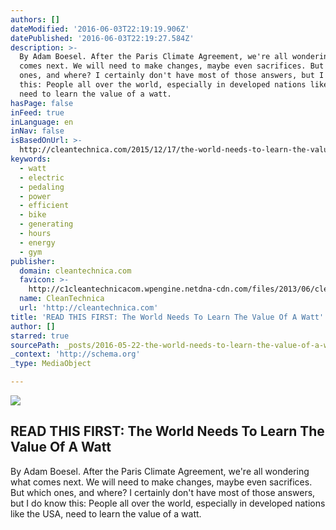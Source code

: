 ```yaml
---
authors: []
dateModified: '2016-06-03T22:19:19.906Z'
datePublished: '2016-06-03T22:19:27.584Z'
description: >-
  By Adam Boesel. After the Paris Climate Agreement, we're all wondering what
  comes next. We will need to make changes, maybe even sacrifices. But which
  ones, and where? I certainly don't have most of those answers, but I do know
  this: People all over the world, especially in developed nations like the USA,
  need to learn the value of a watt.
hasPage: false
inFeed: true
inLanguage: en
inNav: false
isBasedOnUrl: >-
  http://cleantechnica.com/2015/12/17/the-world-needs-to-learn-the-value-of-a-watt/
keywords:
  - watt
  - electric
  - pedaling
  - power
  - efficient
  - bike
  - generating
  - hours
  - energy
  - gym
publisher:
  domain: cleantechnica.com
  favicon: >-
    http://c1cleantechnicacom.wpengine.netdna-cdn.com/files/2013/06/cleantechnica-news-favicon.jpg
  name: CleanTechnica
  url: 'http://cleantechnica.com'
title: 'READ THIS FIRST: The World Needs To Learn The Value Of A Watt'
author: []
starred: true
sourcePath: _posts/2016-05-22-the-world-needs-to-learn-the-value-of-a-watt.md
_context: 'http://schema.org'
_type: MediaObject

---
```

<article style=""><img src="https://s3-us-west-2.amazonaws.com/the-grid-img/p/91e88478a0124a39b2f0e98c9fc0957f1f41de52.jpg" /><h1>READ THIS FIRST: The World Needs To Learn The Value Of A Watt</h1><p>By Adam Boesel. After the Paris Climate Agreement, we're all wondering what comes next. We will need to make changes, maybe even sacrifices. But which ones, and where? I certainly don't have most of those answers, but I do know this: People all over the world, especially in developed nations like the USA, need to learn the value of a watt.</p></article>
